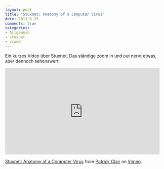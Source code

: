 ```yaml
--- 
layout: post
title: "Stuxnet: Anatomy of a Computer Virus"
date: 2011-6-19
comments: true
categories: 
- Allgemein
- stuxnet
- vimeo
---
```

Ein kurzes Video über Stuxnet. Das ständige zoom in und out nervt etwas, aber dennoch sehenswert.

<iframe src="http://player.vimeo.com/video/25118844?byline=0&amp;portrait=0&amp;color=ffffff" width="500" height="281" frameborder="0"> </iframe> <p><a href="http://vimeo.com/25118844">Stuxnet: Anatomy of a Computer Virus</a> from <a href="http://vimeo.com/patrickclair">Patrick Clair</a> on <a href="http://vimeo.com">Vimeo</a>.</p>

